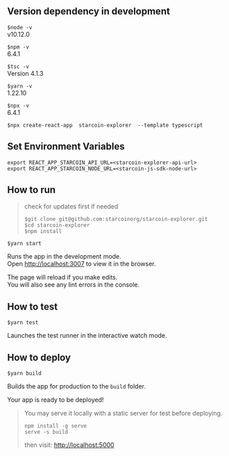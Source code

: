 ## Version dependency in development

`$node -v`\
v10.12.0

`$npm -v`\
6.4.1

`$tsc -v`\
Version 4.1.3

`$yarn -v`\
1.22.10

`$npx -v`\
6.4.1


`$npx create-react-app  starcoin-explorer  --template typescript`

## Set Environment Variables
```
export REACT_APP_STARCOIN_API_URL=<starcoin-explorer-api-url>
export REACT_APP_STARCOIN_NODE_URL=<starcoin-js-sdk-node-url>
```

## How to run

> check for updates first if needed
>
>`$git clone git@github.com:starcoinorg/starcoin-explorer.git`\
>`$cd starcoin-explorer`\
>`$npm install`

`$yarn start`

Runs the app in the development mode.\
Open [http://localhost:3007](http://localhost:3007) to view it in the browser.

The page will reload if you make edits.\
You will also see any lint errors in the console.

## How to test

`$yarn test`

Launches the test runner in the interactive watch mode.

## How to deploy

`$yarn build`

Builds the app for production to the `build` folder.

Your app is ready to be deployed!

>You may serve it locally with a static server for test before deploying.
>
>  `npm install -g serve`\
>  `serve -s build`
>
>then visit: [http://localhost:5000](http://localhost:5000)
   
